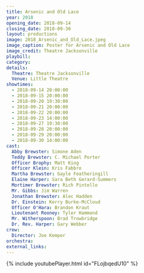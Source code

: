 ```yaml
---
title: Arsenic and Old Lace
year: 2018
opening_date: 2018-09-14
closing_date: 2018-09-30
layout: productions
image: 2018_Arsenic_and_Old_Lace.jpeg
image_caption: Poster for Arsenic and Old Lace
image_credit: Theatre Jacksonville
playbill: 
category: 
details:
  Theatre: Theatre Jacksonville
  Venue: Little Theatre
showtimes:
  - 2018-09-14 20:00:00
  - 2018-09-15 20:00:00
  - 2018-09-20 19:30:00
  - 2018-09-21 20:00:00
  - 2018-09-22 20:00:00
  - 2018-09-23 14:00:00
  - 2018-09-27 19:30:00
  - 2018-09-28 20:00:00
  - 2018-09-29 20:00:00
  - 2018-09-30 14:00:00
cast:
  Abby Brewster: Simone Aden
  Teddy Brewster: C. Michael Porter
  Officer Brophy: Matt King
  Officer Klein: Kris Fabbro
  Martha Brewster: Gayle Featheringill
  Elaine Harper: Sara Beth Gerard-Summers
  Mortimer Brewster: Rich Pintello
  Mr. Gibbs: Jim Warren
  Jonathan Brewster: Alec Hadden
  Dr. Einstein: Kerry Burke-McCloud
  Officer O'Hara: Brandon Kraut
  Lieutenant Rooney: Tyler Hammond
  Mr. Witherspoon: Brad Trowbridge
  Dr. Rev. Harper: Gary Webber
crew:
  Director: Joe Kemper
orchestra:
external_links:
---
```

{% include youtubePlayer.html id="FLojbqedU10" %}